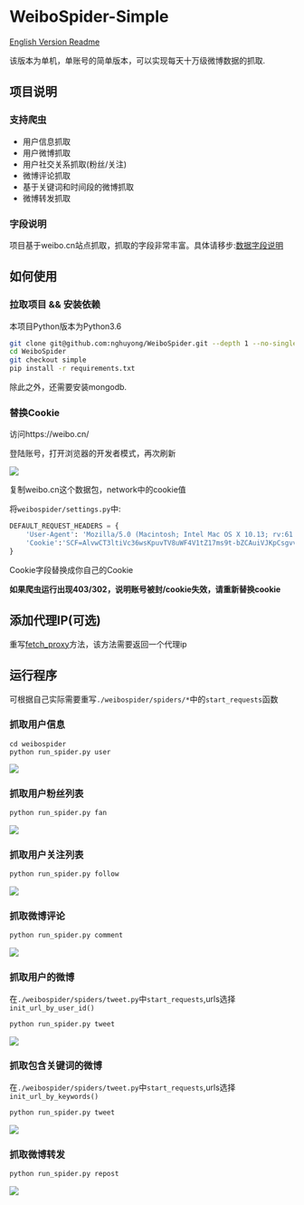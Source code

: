 # WeiboSpider-Simple
[English Version Readme](./README_EN.md)

该版本为单机，单账号的简单版本，可以实现每天十万级微博数据的抓取.

## 项目说明

### 支持爬虫
- 用户信息抓取
- 用户微博抓取
- 用户社交关系抓取(粉丝/关注)
- 微博评论抓取
- 基于关键词和时间段的微博抓取
- 微博转发抓取

### 字段说明
项目基于weibo.cn站点抓取，抓取的字段非常丰富。具体请移步:[数据字段说明](./.github/data_stracture.md)

## 如何使用

### 拉取项目 && 安装依赖
本项目Python版本为Python3.6
```bash
git clone git@github.com:nghuyong/WeiboSpider.git --depth 1 --no-single-branch
cd WeiboSpider
git checkout simple
pip install -r requirements.txt
```
除此之外，还需要安装mongodb.

### 替换Cookie
访问https://weibo.cn/

登陆账号，打开浏览器的开发者模式，再次刷新

![](./.github/images/cookie_from_chrome.png)

复制weibo.cn这个数据包，network中的cookie值

将`weibospider/settings.py`中:
```python
DEFAULT_REQUEST_HEADERS = {
    'User-Agent': 'Mozilla/5.0 (Macintosh; Intel Mac OS X 10.13; rv:61.0) Gecko/20100101 Firefox/61.0',
    'Cookie':'SCF=AlvwCT3ltiVc36wsKpuvTV8uWF4V1tZ17ms9t-bZCAuiVJKpCsgvvmSdylNE6_4GbqwA_MWvxNgoc0Ks-qbZStc.; OUTFOX_SEARCH_USER_ID_NCOO=1258151803.428431; SUB=_2A25zjTjHDeRhGeBN6VUX9SvEzT-IHXVQjliPrDV6PUJbkdANLUvskW1NRJ24IEPNKfRaplNknl957NryzKEwBmhJ; SUHB=0ftpSdul-YZaMk; _T_WM=76982927613'
}
```
Cookie字段替换成你自己的Cookie

**如果爬虫运行出现403/302，说明账号被封/cookie失效，请重新替换cookie**

## 添加代理IP(可选)
重写[fetch_proxy](./weibospider/middlewares.py#6L)方法，该方法需要返回一个代理ip

## 运行程序

可根据自己实际需要重写`./weibospider/spiders/*`中的`start_requests`函数

### 抓取用户信息

```
cd weibospider
python run_spider.py user
```
![](./.github/images/user-spider.png)

### 抓取用户粉丝列表
```bash
python run_spider.py fan
```
![](./.github/images/fan-spider.png)


### 抓取用户关注列表
```bash
python run_spider.py follow
```
![](./.github/images/follow-spider.png)

### 抓取微博评论
```bash
python run_spider.py comment
```
![](./.github/images/comment-spider.png)

### 抓取用户的微博
在`./weibospider/spiders/tweet.py`中`start_requests`,urls选择`init_url_by_user_id()`
```bash
python run_spider.py tweet
```
![](./.github/images/tweet-user-spider.png)

### 抓取包含关键词的微博
在`./weibospider/spiders/tweet.py`中`start_requests`,urls选择`init_url_by_keywords()`
```bash
python run_spider.py tweet
```
![](./.github/images/tweet-keyword-spider.png)

### 抓取微博转发

```bash
python run_spider.py repost
```

![](./.github/images/repost.png)

